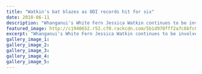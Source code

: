 ```yaml
---
title: "Watkin's bat blazes as ODI records hit for six"
date: 2018-06-11
description: "Whanganui's White Fern Jessica Watkin continues to be involved in record setting innings against Ireland..."
featured_image: http://c1940652.r52.cf0.rackcdn.com/5b1d970fff2a7c6bfc00228c/jessica-watkins-nz-team-chron-11-June.jpg
excerpt: "Whanganui's White Fern Jessica Watkin continues to be involved in record setting innings against Ireland overnight on Saturday."
gallery_image_1: 
gallery_image_2: 
gallery_image_3: 
gallery_image_4: 
gallery_image_5: 
---
```

